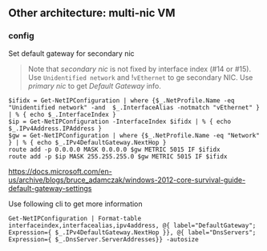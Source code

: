 ## Other architecture: multi-nic VM 

### config

Set default gateway for secondary nic

> Note that _secondary nic_ is not fixed by interface index (#14 or #15). Use `Unidentified network` and !`vEthernet` to ge secondary NIC. Use _primary nic_ to get _Default Gateway_ info.

```
$ifidx = Get-NetIPConfiguration | where {$_.NetProfile.Name -eq "Unidentified network" -and  $_.InterfaceAlias -notmatch "vEthernet" } | % { echo $_.InterfaceIndex }
$ip = Get-NetIPConfiguration -InterfaceIndex $ifidx | % { echo $_.IPv4Address.IPAddress }
$gw = Get-NetIPConfiguration | where {$_.NetProfile.Name -eq "Network" } | % { echo $_.IPv4DefaultGateway.NextHop }
route add -p 0.0.0.0 MASK 0.0.0.0 $gw METRIC 5015 IF $ifidx
route add -p $ip MASK 255.255.255.0 $gw METRIC 5015 IF $ifidx
```

https://docs.microsoft.com/en-us/archive/blogs/bruce_adamczak/windows-2012-core-survival-guide-default-gateway-settings

Use following cli to get more information
```
Get-NetIPConfiguration | Format-table interfaceindex,interfacealias,ipv4address, @{ label="DefaultGateway"; Expression={ $_.IPv4DefaultGateway.NextHop }}, @{ label="DnsServers"; Expression={ $_.DnsServer.ServerAddresses}} -autosize
```

